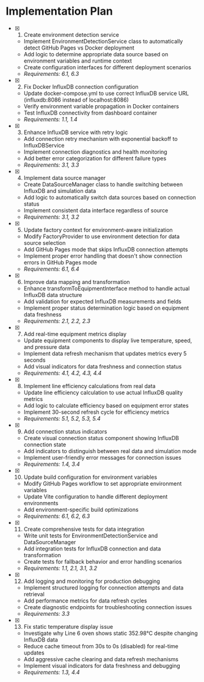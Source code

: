 # Implementation Plan

- [X] 1. Create environment detection service
  - Implement EnvironmentDetectionService class to automatically detect GitHub Pages vs Docker deployment
  - Add logic to determine appropriate data source based on environment variables and runtime context
  - Create configuration interfaces for different deployment scenarios
  - _Requirements: 6.1, 6.3_

- [X] 2. Fix Docker InfluxDB connection configuration
  - Update docker-compose.yml to use correct InfluxDB service URL (influxdb:8086 instead of localhost:8086)
  - Verify environment variable propagation in Docker containers
  - Test InfluxDB connectivity from dashboard container
  - _Requirements: 1.1, 1.4_

- [X] 3. Enhance InfluxDB service with retry logic
  - Add connection retry mechanism with exponential backoff to InfluxDBService
  - Implement connection diagnostics and health monitoring
  - Add better error categorization for different failure types
  - _Requirements: 3.1, 3.3_

- [X] 4. Implement data source manager
  - Create DataSourceManager class to handle switching between InfluxDB and simulation data
  - Add logic to automatically switch data sources based on connection status
  - Implement consistent data interface regardless of source
  - _Requirements: 3.1, 3.2_

- [X] 5. Update factory context for environment-aware initialization
  - Modify FactoryProvider to use environment detection for data source selection
  - Add GitHub Pages mode that skips InfluxDB connection attempts
  - Implement proper error handling that doesn't show connection errors in GitHub Pages mode
  - _Requirements: 6.1, 6.4_

- [x] 6. Improve data mapping and transformation
  - Enhance transformToEquipmentInterface method to handle actual InfluxDB data structure
  - Add validation for expected InfluxDB measurements and fields
  - Implement proper status determination logic based on equipment data freshness
  - _Requirements: 2.1, 2.2, 2.3_

- [X] 7. Add real-time equipment metrics display
  - Update equipment components to display live temperature, speed, and pressure data
  - Implement data refresh mechanism that updates metrics every 5 seconds
  - Add visual indicators for data freshness and connection status
  - _Requirements: 4.1, 4.2, 4.3, 4.4_

- [X] 8. Implement line efficiency calculations from real data
  - Update line efficiency calculation to use actual InfluxDB quality metrics
  - Add logic to calculate efficiency based on equipment error states
  - Implement 30-second refresh cycle for efficiency metrics
  - _Requirements: 5.1, 5.2, 5.3, 5.4_

- [X] 9. Add connection status indicators
  - Create visual connection status component showing InfluxDB connection state
  - Add indicators to distinguish between real data and simulation mode
  - Implement user-friendly error messages for connection issues
  - _Requirements: 1.4, 3.4_

- [X] 10. Update build configuration for environment variables
  - Modify GitHub Pages workflow to set appropriate environment variables
  - Update Vite configuration to handle different deployment environments
  - Add environment-specific build optimizations
  - _Requirements: 6.1, 6.2, 6.3_

- [X] 11. Create comprehensive tests for data integration
  - Write unit tests for EnvironmentDetectionService and DataSourceManager
  - Add integration tests for InfluxDB connection and data transformation
  - Create tests for fallback behavior and error handling scenarios
  - _Requirements: 1.1, 2.1, 3.1, 3.2_

- [X] 12. Add logging and monitoring for production debugging
  - Implement structured logging for connection attempts and data retrieval
  - Add performance metrics for data refresh cycles
  - Create diagnostic endpoints for troubleshooting connection issues
  - _Requirements: 3.3_

- [x] 13. Fix static temperature display issue
  - Investigate why Line 6 oven shows static 352.98°C despite changing InfluxDB data
  - Reduce cache timeout from 30s to 0s (disabled) for real-time updates
  - Add aggressive cache clearing and data refresh mechanisms
  - Implement visual indicators for data freshness and debugging
  - _Requirements: 1.3, 4.4_